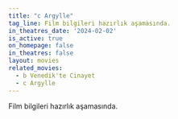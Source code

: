 ```yaml
---
title: "c Argylle"
tag_line: Film bilgileri hazırlık aşamasında.
in_theatres_date: '2024-02-02' 
is_active: true
on_homepage: false
in_theatres: false
layout: movies
related_movies:
  - b Venedik'te Cinayet
  - c Argylle
---
```


Film bilgileri hazırlık aşamasında.
